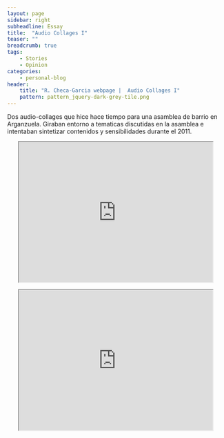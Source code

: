 ```yaml
---
layout: page
sidebar: right
subheadline: Essay
title:  "Audio Collages I"
teaser: ""
breadcrumb: true
tags:
    - Stories
    - Opinion
categories:
    - personal-blog
header:
    title: "R. Checa-Garcia webpage |  Audio Collages I"
    pattern: pattern_jquery-dark-grey-tile.png
---
```


Dos audio-collages que hice hace tiempo para una asamblea de barrio en Arganzuela. Giraban entorno a tematicas discutidas en la asamblea e intentaban sintetizar contenidos y sensibilidades durante el 2011.

<p align="center">
<iframe width="450" height="325" src="https://www.youtube.com/embed/KIKGb9tUczI" frameborder="3" allow="accelerometer; autoplay; encrypted-media; gyroscope; picture-in-picture" allowfullscreen></iframe>
</p>

<p align="center">
<iframe width="450" height="325" src="https://www.youtube.com/embed/B5CnSf4kj-E" frameborder="3" allow="accelerometer; autoplay; encrypted-media; gyroscope; picture-in-picture" allowfullscreen></iframe>
</p>
